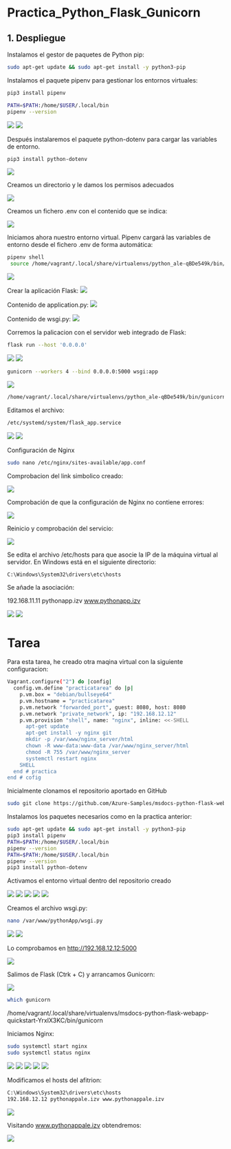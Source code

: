﻿# Practica_Python_Flask_Gunicorn

## 1. Despliegue 
Instalamos el gestor de paquetes de Python pip:
``` bash
sudo apt-get update && sudo apt-get install -y python3-pip
``` 
Instalamos el paquete pipenv para gestionar los entornos virtuales:
``` bash
pip3 install pipenv

PATH=$PATH:/home/$USER/.local/bin
pipenv --version
``` 
<img src="./Capturas/2.png">
<img src="./Capturas/3.png">

Después instalaremos el paquete python-dotenv para cargar las variables de entorno.

``` bash
pip3 install python-dotenv
``` 
<img src="./Capturas/4.png">

Creamos un directorio y le damos los permisos adecuados

<img src="./Capturas/5.png">

Creamos un fichero .env con el contenido que se indica:

<img src="./Capturas/6.png">

Iniciamos ahora nuestro entorno virtual. Pipenv cargará las variables de entorno desde el fichero .env de forma automática:
``` bash
pipenv shell
 source /home/vagrant/.local/share/virtualenvs/python_ale-qBDe549k/bin/activate
``` 
<img src="./Capturas/8.png">

Crear la aplicación Flask:
<img src="./Capturas/9.png">

Contenido de application.py:
<img src="./Capturas/10.png">

Contenido de wsgi.py:
<img src="./Capturas/11.png">

Corremos la palicacion con el servidor web integrado de Flask:
``` bash
flask run --host '0.0.0.0'
``` 
<img src="./Capturas/12.png">
<img src="./Capturas/13.png">

``` bash
gunicorn --workers 4 --bind 0.0.0.0:5000 wsgi:app
``` 
<img src="./Capturas/14.png">

``` bash
/home/vagrant/.local/share/virtualenvs/python_ale-qBDe549k/bin/gunicorn
``` 

Editamos el archivo:
``` bash
/etc/systemd/system/flask_app.service
``` 
<img src="./Capturas/15.png">
<img src="./Capturas/16.png">

Configuración de Nginx

``` bash
sudo nano /etc/nginx/sites-available/app.conf
```
Comprobacion del link simbolico creado:

<img src="./Capturas/18.png">

Comprobación de que la configuración de Nginx no contiene errores:

<img src="./Capturas/19.png">

Reinicio y comprobación del servicio:

<img src="./Capturas/20.png">

Se edita el archivo /etc/hosts para que asocie la IP de la máquina virtual al servidor.
En Windows está en el siguiente directorio:

``` bash
C:\Windows\System32\drivers\etc\hosts
``` 

Se añade la asociación:

192.168.11.11 pythonapp.izv www.pythonapp.izv

<img src="./Capturas/21.png">
<img src="./Capturas/22.png">


# Tarea
Para esta tarea, he creado otra maqina virtual con la siguiente configuracion:

``` bash
Vagrant.configure("2") do |config|
  config.vm.define "practicatarea" do |p|
    p.vm.box = "debian/bullseye64"
    p.vm.hostname = "practicatarea"
    p.vm.network "forwarded_port", guest: 8080, host: 8080
    p.vm.network "private_network", ip: "192.168.12.12"
    p.vm.provision "shell", name: "nginx", inline: <<-SHELL
      apt-get update
      apt-get install -y nginx git
      mkdir -p /var/www/nginx_server/html
      chown -R www-data:www-data /var/www/nginx_server/html
      chmod -R 755 /var/www/nginx_server
      systemctl restart nginx
    SHELL
  end # practica
end # cofig
``` 

Inicialmente clonamos el repositorio aportado en GitHub

``` bash
sudo git clone https://github.com/Azure-Samples/msdocs-python-flask-webapp-quickstart

``` 

Instalamos los paquetes necesarios como en la practica anterior:

``` bash
sudo apt-get update && sudo apt-get install -y python3-pip
pip3 install pipenv
PATH=$PATH:/home/$USER/.local/bin
pipenv --version
PATH=$PATH:/home/$USER/.local/bin
pipenv --version
pip3 install python-dotenv

``` 

Activamos el entorno virtual dentro del repositorio creado

<img src="./Tarea/Capturas/1.png">
<img src="./Tarea/Capturas/2.png">
<img src="./Tarea/Capturas/3.png">
<img src="./Tarea/Capturas/4.png">
<img src="./Tarea/Capturas/5.png">

Creamos el archivo wsgi.py:

``` bash
nano /var/www/pythonApp/wsgi.py
``` 
<img src="./Tarea/Capturas/6.png">
<img src="./Tarea/Capturas/7.png">

Lo comprobamos en http://192.168.12.12:5000

<img src="./Tarea/Capturas/8.png">

Salimos de Flask (Ctrk + C) y arrancamos Gunicorn:


<img src="./Tarea/Capturas/9.png">

``` bash
which gunicorn
``` 
/home/vagrant/.local/share/virtualenvs/msdocs-python-flask-webapp-quickstart-YrxIX3KC/bin/gunicorn

Iniciamos Nginx:
``` bash
sudo systemctl start nginx
sudo systemctl status nginx
``` 

<img src="./Tarea/Capturas/10.png">
<img src="./Tarea/Capturas/11.png">
<img src="./Tarea/Capturas/12.png">
<img src="./Tarea/Capturas/13.png">
<img src="./Tarea/Capturas/14.png">

Modificamos el hosts del afitrion:
``` bash
C:\Windows\System32\drivers\etc\hosts
192.168.12.12 pythonappale.izv www.pythonappale.izv
```  
<img src="./Tarea/Capturas/15.png">

Visitando www.pythonappale.izv obtendremos: 

<img src="./Tarea/Capturas/16.png">
